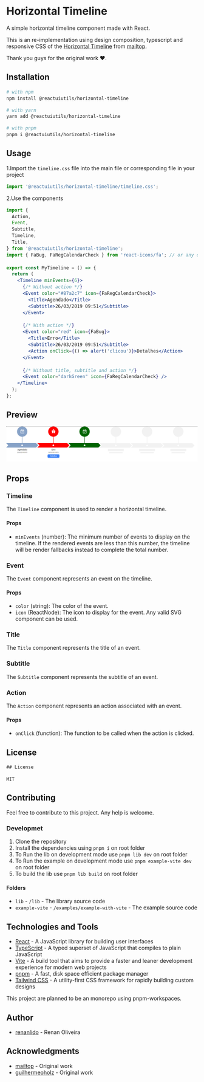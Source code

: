 # Horizontal Timeline

A simple horizontal timeline component made with React.

This is an re-implementation using design composition, typescript and responsive CSS of the [Horizontal Timeline](<[text](https://github.com/mailtop/horizontal-timeline)>) from [mailtop](<[text](https://github.com/mailtop)>).

Thank you guys for the original work ❤️.

## Installation

```bash
# with npm
npm install @reactuiutils/horizontal-timeline
```

```bash
# with yarn
yarn add @reactuiutils/horizontal-timeline
```

```bash
# with pnpm
pnpm i @reactuiutils/horizontal-timeline
```

## Usage

1.Import the `timeline.css` file into the main file or corresponding file in your project

```jsx
import '@reactuiutils/horizontal-timeline/timeline.css';
```

2.Use the components

```jsx
import {
  Action,
  Event,
  Subtitle,
  Timeline,
  Title,
} from '@reactuiutils/horizontal-timeline';
import { FaBug, FaRegCalendarCheck } from 'react-icons/fa'; // or any other icon

export const MyTimeline = () => {
  return (
    <Timeline minEvents={6}>
      {/* Without action */}
      <Event color="#87a2c7" icon={FaRegCalendarCheck}>
        <Title>Agendado</Title>
        <Subtitle>26/03/2019 09:51</Subtitle>
      </Event>

      {/* With action */}
      <Event color="red" icon={FaBug}>
        <Title>Erro</Title>
        <Subtitle>26/03/2019 09:51</Subtitle>
        <Action onClick={() => alert('clicou')}>Detalhes</Action>
      </Event>

      {/* Without title, subtitle and action */}
      <Event color="darkGreen" icon={FaRegCalendarCheck} />
    </Timeline>
  );
};
```

## Preview

![preview image](https://raw.githubusercontent.com/renanlido/timeline-horizontal/main/public/img/image.png)

## Props

### Timeline

The `Timeline` component is used to render a horizontal timeline.

#### Props

- `minEvents` (number): The minimum number of events to display on the timeline. If the rendered events are less than this number, the timeline will be render fallbacks instead to complete the total number.

### Event

The `Event` component represents an event on the timeline.

#### Props

- `color` (string): The color of the event.
- `icon` (ReactNode): The icon to display for the event. Any valid SVG component can be used.

### Title

The `Title` component represents the title of an event.

### Subtitle

The `Subtitle` component represents the subtitle of an event.

### Action

The `Action` component represents an action associated with an event.

#### Props

- `onClick` (function): The function to be called when the action is clicked.

## License

```
## License

MIT

```

## Contributing

Feel free to contribute to this project. Any help is welcome.

### Developmet

1. Clone the repository
2. Install the dependencies using `pnpm i` on root folder
3. To Run the lib on development mode use `pnpm lib dev` on root folder
4. To Run the example on development mode use `pnpm example-vite dev` on root folder
5. To build the lib use `pnpm lib build` on root folder

#### Folders

- `lib` - `/lib` - The library source code
- `example-vite` - `/examples/example-with-vite` - The example source code

## Technologies and Tools

- [React](<[text](https://reactjs.org)>) - A JavaScript library for building user interfaces
- [TypeScript](<[text](https://www.typescriptlang.org)>) - A typed superset of JavaScript that compiles to plain JavaScript
- [Vite](<[text](https://vitejs.dev)>) - A build tool that aims to provide a faster and leaner development experience for modern web projects
- [pnpm](<[text](https://pnpm.io)>) - A fast, disk space efficient package manager
- [Tailwind CSS](<[text](https://tailwindcss.com)>) - A utility-first CSS framework for rapidly building custom designs

This project are planned to be an monorepo using pnpm-workspaces.

## Author

- [renanlido](<[text](https://github.com/renanlido)>) - Renan Oliveira

## Acknowledgments

- [mailtop](<[text](https://github.com/mailtop)>) - Original work
- [guilhermeoholz](<[text](https://github.com/mailtop)>) - Original work
